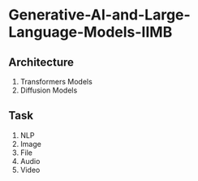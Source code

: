 # Generative-AI-and-Large-Language-Models-IIMB

## Architecture
1. Transformers Models
2. Diffusion Models
## Task
1. NLP
2. Image
3. File
4. Audio
5. Video
